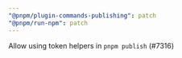 ```yaml
---
"@pnpm/plugin-commands-publishing": patch
"@pnpm/run-npm": patch
---
```


Allow using token helpers in `pnpm publish` (#7316)
